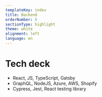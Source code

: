 ```yaml
---
templateKey: index
title: Backend
orderNumber: 5
sectionType: highlight
theme: white
alignment: left
language: en
---
```


# Tech deck

- React, JS, TypeScript, Gatsby
- GraphQL, NodeJS, Azure, AWS, Shopify
- Cypress, Jest, React testing library
